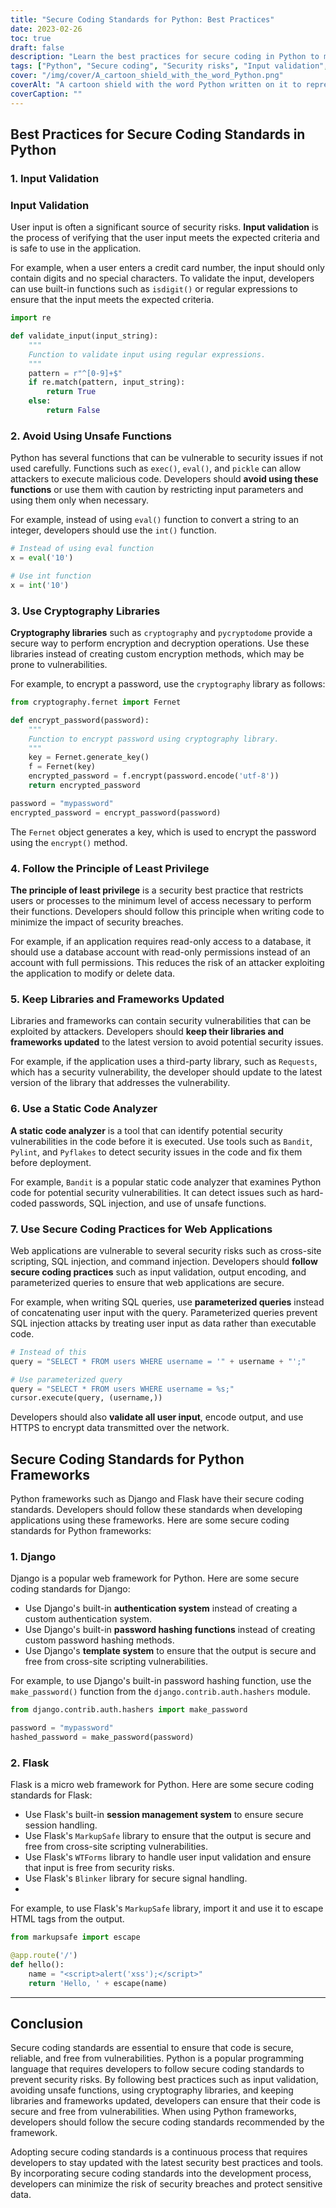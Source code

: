 ```yaml
---
title: "Secure Coding Standards for Python: Best Practices"
date: 2023-02-26
toc: true
draft: false
description: "Learn the best practices for secure coding in Python to minimize the risk of security breaches and protect sensitive data."
tags: ["Python", "Secure coding", "Security risks", "Input validation", "Cryptography libraries", "Least privilege", "Static code analyzer", "Web applications", "Python frameworks", "Django", "Flask", "Authentication system", "Password hashing", "Template system", "Session management", "MarkupSafe", "WTForms", "Blinker", "Data protection", "Vulnerabilities"]
cover: "/img/cover/A_cartoon_shield_with_the_word_Python.png"
coverAlt: "A cartoon shield with the word Python written on it to represent secure coding standards"
coverCaption: ""
---
```

## Best Practices for Secure Coding Standards in Python

### 1. Input Validation

### Input Validation

User input is often a significant source of security risks. **Input validation** is the process of verifying that the user input meets the expected criteria and is safe to use in the application. 

For example, when a user enters a credit card number, the input should only contain digits and no special characters. To validate the input, developers can use built-in functions such as `isdigit()` or regular expressions to ensure that the input meets the expected criteria.

```python
import re

def validate_input(input_string):
    """
    Function to validate input using regular expressions.
    """
    pattern = r"^[0-9]+$"
    if re.match(pattern, input_string):
        return True
    else:
        return False
```

### 2. Avoid Using Unsafe Functions

Python has several functions that can be vulnerable to security issues if not used carefully. Functions such as `exec()`, `eval()`, and `pickle` can allow attackers to execute malicious code. Developers should **avoid using these functions** or use them with caution by restricting input parameters and using them only when necessary.

For example, instead of using `eval()` function to convert a string to an integer, developers should use the `int()` function.
```py
# Instead of using eval function
x = eval('10')

# Use int function
x = int('10')
```

### 3. Use Cryptography Libraries

**Cryptography libraries** such as `cryptography` and `pycryptodome` provide a secure way to perform encryption and decryption operations. Use these libraries instead of creating custom encryption methods, which may be prone to vulnerabilities.

For example, to encrypt a password, use the `cryptography` library as follows:
```py
from cryptography.fernet import Fernet

def encrypt_password(password):
    """
    Function to encrypt password using cryptography library.
    """
    key = Fernet.generate_key()
    f = Fernet(key)
    encrypted_password = f.encrypt(password.encode('utf-8'))
    return encrypted_password

password = "mypassword"
encrypted_password = encrypt_password(password)
```
The `Fernet` object generates a key, which is used to encrypt the password using the `encrypt()` method.

### 4. Follow the Principle of Least Privilege

**The principle of least privilege** is a security best practice that restricts users or processes to the minimum level of access necessary to perform their functions. Developers should follow this principle when writing code to minimize the impact of security breaches.

For example, if an application requires read-only access to a database, it should use a database account with read-only permissions instead of an account with full permissions. This reduces the risk of an attacker exploiting the application to modify or delete data.

### 5. Keep Libraries and Frameworks Updated

Libraries and frameworks can contain security vulnerabilities that can be exploited by attackers. Developers should **keep their libraries and frameworks updated** to the latest version to avoid potential security issues.

For example, if the application uses a third-party library, such as `Requests`, which has a security vulnerability, the developer should update to the latest version of the library that addresses the vulnerability.

### 6. Use a Static Code Analyzer

**A static code analyzer** is a tool that can identify potential security vulnerabilities in the code before it is executed. Use tools such as `Bandit`, `Pylint`, and `Pyflakes` to detect security issues in the code and fix them before deployment.

For example, `Bandit` is a popular static code analyzer that examines Python code for potential security vulnerabilities. It can detect issues such as hard-coded passwords, SQL injection, and use of unsafe functions.

### 7. Use Secure Coding Practices for Web Applications

Web applications are vulnerable to several security risks such as cross-site scripting, SQL injection, and command injection. Developers should **follow secure coding practices** such as input validation, output encoding, and parameterized queries to ensure that web applications are secure.

For example, when writing SQL queries, use **parameterized queries** instead of concatenating user input with the query. Parameterized queries prevent SQL injection attacks by treating user input as data rather than executable code.

```py
# Instead of this
query = "SELECT * FROM users WHERE username = '" + username + "';"

# Use parameterized query
query = "SELECT * FROM users WHERE username = %s;"
cursor.execute(query, (username,))
```
Developers should also **validate all user input**, encode output, and use HTTPS to encrypt data transmitted over the network.

## Secure Coding Standards for Python Frameworks

Python frameworks such as Django and Flask have their secure coding standards. Developers should follow these standards when developing applications using these frameworks. Here are some secure coding standards for Python frameworks:

### 1. Django

Django is a popular web framework for Python. Here are some secure coding standards for Django:

- Use Django's built-in **authentication system** instead of creating a custom authentication system.
- Use Django's built-in **password hashing functions** instead of creating custom password hashing methods.
- Use Django's **template system** to ensure that the output is secure and free from cross-site scripting vulnerabilities.

For example, to use Django's built-in password hashing function, use the `make_password()` function from the `django.contrib.auth.hashers` module.

```python
from django.contrib.auth.hashers import make_password

password = "mypassword"
hashed_password = make_password(password)
```

### 2. Flask
Flask is a micro web framework for Python. Here are some secure coding standards for Flask:

- Use Flask's built-in **session management system** to ensure secure session handling.
- Use Flask's `MarkupSafe` library to ensure that the output is secure and free from cross-site scripting vulnerabilities.
- Use Flask's `WTForms` library to handle user input validation and ensure that input is free from security risks.
- Use Flask's `Blinker` library for secure signal handling.
- 
For example, to use Flask's `MarkupSafe` library, import it and use it to escape HTML tags from the output.
```py
from markupsafe import escape

@app.route('/')
def hello():
    name = "<script>alert('xss');</script>"
    return 'Hello, ' + escape(name)
```
______

## Conclusion

Secure coding standards are essential to ensure that code is secure, reliable, and free from vulnerabilities. Python is a popular programming language that requires developers to follow secure coding standards to prevent security risks. By following best practices such as input validation, avoiding unsafe functions, using cryptography libraries, and keeping libraries and frameworks updated, developers can ensure that their code is secure and free from vulnerabilities. When using Python frameworks, developers should follow the secure coding standards recommended by the framework.

Adopting secure coding standards is a continuous process that requires developers to stay updated with the latest security best practices and tools. By incorporating secure coding standards into the development process, developers can minimize the risk of security breaches and protect sensitive data.

